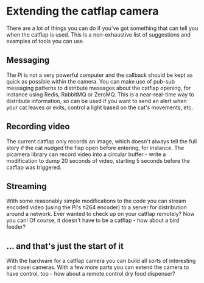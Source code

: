# Extending the catflap camera

There are a lot of things you can do if you've got something that can tell you when the catflap is used. This is a non-exhaustive list of suggestions and examples of tools you can use.

## Messaging

The Pi is not a very powerful computer and the callback should be kept as quick as possible within the camera. You can make use of pub-sub messaging patterns to distribute messages about the catflap opening, for instance using Redis, RabbitMQ or ZeroMQ. This is a near-real-time way to distribute information, so can be used if you want to send an alert when your cat leaves or exits, control a light based on the cat's movements, etc.

## Recording video

The current catflap only records an image, which doesn't always tell the full story if the cat nudged the flap open before entering, for instance. The picamera library can record video into a circular buffer - write a modification to dump 20 seconds of video, starting 5 seconds before the catflap was triggered.

## Streaming

With some reasonably simple modifications to the code you can stream encoded video (using the Pi's h264 encoder) to a server for distribution around a network. Ever wanted to check up on your catflap remotely? Now you can! Of course, it doesn't have to be a catflap - how about a bird feeder?

## ... and that's just the start of it

With the hardware for a catflap camera you can build all sorts of interesting and novel cameras. With a few more parts you can extend the camera to have control, too - how about a remote control dry food dispenser?
